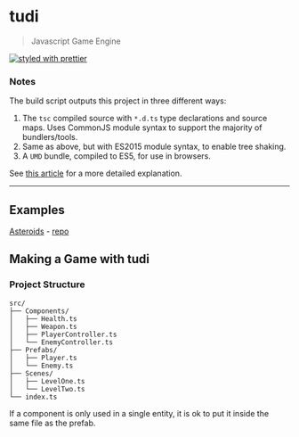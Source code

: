 # tudi
> Javascript Game Engine

[![styled with prettier](https://img.shields.io/badge/styled_with-prettier-ff69b4.svg)](https://github.com/prettier/prettier)

### Notes

The build script outputs this project in three different ways:
1. The `tsc` compiled source with `*.d.ts` type declarations and source maps. Uses CommonJS module syntax to support the majority of bundlers/tools.
2. Same as above, but with ES2015 module syntax, to enable tree shaking.
3. A `UMD` bundle, compiled to ES5, for use in browsers.

See [this article][ts-libs] for a more detailed explanation.

---

## Examples
[Asteroids][asteroids] - [repo][asteroids-repo]

## Making a Game with tudi

### Project Structure
```
src/
├── Components/
│   ├── Health.ts
│   ├── Weapon.ts
│   ├── PlayerController.ts
│   └── EnemyController.ts
├── Prefabs/
│   ├── Player.ts
│   └── Enemy.ts
├── Scenes/
│   ├── LevelOne.ts
│   └── LevelTwo.ts
└── index.ts
```

If a component is only used in a single entity, it is ok to put it inside the same file as the prefab.



[ts-libs]: http://marcobotto.com/compiling-and-bundling-typescript-libraries-with-webpack/
[asteroids]: https://github.com/SodiePops/asteroids-example/
[asteroids-repo]: https://sodiepops.github.io/asteroids-example/
